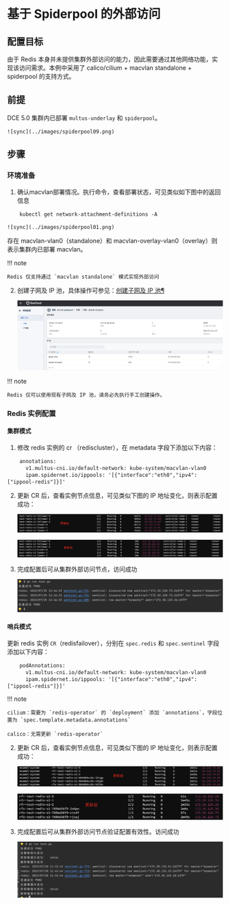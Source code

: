 # 基于 Spiderpool 的外部访问

## 配置目标

由于 Redis 本身并未提供集群外部访问的能力，因此需要通过其他网络功能，实现该访问需求。本例中采用了 calico/cilium + macvlan standalone + spiderpool 的支持方式。


## 前提

DCE 5.0 集群内已部署 `multus-underlay` 和 `spiderpool`。

    ![sync](../images/spiderpool09.png)

## 步骤

### 环境准备

1. 确认macvlan部署情况。执行命令，查看部署状态，可见类似如下图中的返回信息

```shell
    kubectl get network-attachment-definitions -A
```

    ![sync](../images/spiderpool01.png)

   存在 macvlan-vlan0（standalone）和 macvlan-overlay-vlan0（overlay）则表示集群内已部署 macvlan。

!!! note

    Redis 仅支持通过 `macvlan standalone` 模式实现外部访问

2. 创建子网及 IP 池，具体操作可参见：[创建子网及 IP 池¶](https://docs.daocloud.io/network/modules/spiderpool/createpool.html)

    ![sync](../images/spiderpool02.png)

!!! note

    Redis 仅可以使用现有子网及 IP 池，请务必先执行手工创建操作。

### Redis 实例配置

#### 集群模式

1. 修改 redis 实例的 cr （rediscluster），在 metadata  字段下添加以下内容：

```shell
    annotations:
      v1.multus-cni.io/default-network: kube-system/macvlan-vlan0
      ipam.spidernet.io/ippools: '[{"interface":"eth0","ipv4":["ippool-redis"]}]'
```

2. 更新 CR 后，查看实例节点信息，可见类似下图的 IP 地址变化，则表示配置成功：

    ![sync](../images/spiderpool03.png)

    ![sync](../images/spiderpool04.png)


3. 完成配置后可从集群外部访问节点，访问成功

    ![sync](../images/spiderpool05.png)


#### 哨兵模式

更新 redis 实例 `CR`（redisfailover），分别在 `spec.redis` 和 `spec.sentinel` 字段添加以下内容：

```shell
    podAnnotations:
      v1.multus-cni.io/default-network: kube-system/macvlan-vlan0
      ipam.spidernet.io/ippools: '[{"interface":"eth0","ipv4":["ippool-redis"]}]'
```

!!! note

    cilium：需要为 `redis-operator` 的 `deployment` 添加 `annotations`，字段位置为 `spec.template.metadata.annotations`

    calico：无需更新 `redis-operator`

2. 更新 CR 后，查看实例节点信息，可见类似下图的 IP 地址变化，则表示配置成功：

    ![sync](../images/spiderpool06.png)

    ![sync](../images/spiderpool07.png)

3. 完成配置后可从集群外部访问节点验证配置有效性。访问成功

    ![sync](../images/spiderpool08.png)


